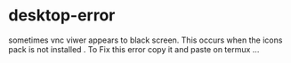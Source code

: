 # desktop-error

sometimes vnc viwer appears to black screen.
This occurs when the icons pack is not installed .
To Fix this error copy it and paste on termux ...

